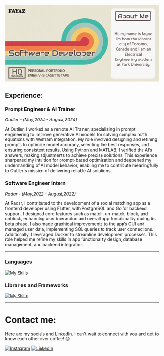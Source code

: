 <p align="center">
  <img src="https://github.com/fayaz-rafin/fayaz-rafin/blob/main/Group%203.png" alt="Sublime's custom image"/>
</p>

## Experience:
### Prompt Engineer & AI Trainer
*Outlier – (May,2024 - August,2024)*

At Outlier, I worked as a remote AI Trainer, specializing in prompt engineering to improve generative AI models for solving complex math equations with Wolfram integration. My role involved designing and refining prompts to optimize model accuracy, selecting the best responses, and ensuring consistent results. Using Python and MATLAB, I verified the AI’s answers, making adjustments to achieve precise solutions. This experience sharpened my intuition for prompt-based optimization and deepened my understanding of AI model behavior, enabling me to contribute meaningfully to Outlier's mission of delivering reliable AI solutions.

### Software Engineer Intern
*Radar – (May,2022 - August,2022)*

At Radar, I contributed to the development of a social matching app as a frontend developer using Flutter, with PostgreSQL and Go for backend support. I designed core features such as match, un-match, block, and unblock, enhancing user interaction and overall app functionality during its beta phase. I also made graphical improvements to the app’s GUI and managed user data, implementing SQL queries to track user connections. Additionally, I leveraged Docker to streamline development processes. This role helped me refine my skills in app functionality design, database management, and backend integration.

---
### Languages
[![My Skills](https://skillicons.dev/icons?i=rust,python,c,java,js,ts,flutter)]()

### Libraries and Frameworks
[![My Skills](https://skillicons.dev/icons?i=flask,nextjs,tailwind,mongodb,express,react,nodejs,npm,pnpm,postgres,docker,aws,postman,unity,godot)]()

---
# Contact me:
Here are my socials and LinkedIn. I can't wait to connect with you and get to know each other over coffee! 😊 

[![Instagram](https://skillicons.dev/icons?i=instagram)](https://www.instagram.com/fintastic.jpg/)
[![LinkedIn](https://skillicons.dev/icons?i=linkedin)](https://www.linkedin.com/in/fayazrafin/)

